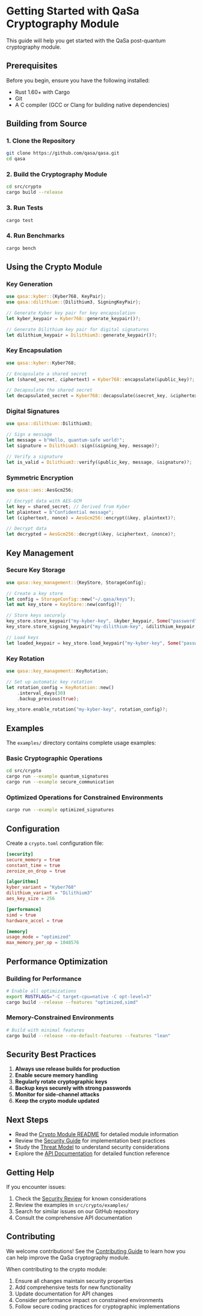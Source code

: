 # Getting Started with QaSa Cryptography Module

This guide will help you get started with the QaSa post-quantum cryptography module.

## Prerequisites

Before you begin, ensure you have the following installed:

- Rust 1.60+ with Cargo
- Git
- A C compiler (GCC or Clang for building native dependencies)

## Building from Source

### 1. Clone the Repository

```bash
git clone https://github.com/qasa/qasa.git
cd qasa
```

### 2. Build the Cryptography Module

```bash
cd src/crypto
cargo build --release
```

### 3. Run Tests

```bash
cargo test
```

### 4. Run Benchmarks

```bash
cargo bench
```

## Using the Crypto Module

### Key Generation

```rust
use qasa::kyber::{Kyber768, KeyPair};
use qasa::dilithium::{Dilithium3, SigningKeyPair};

// Generate Kyber key pair for key encapsulation
let kyber_keypair = Kyber768::generate_keypair()?;

// Generate Dilithium key pair for digital signatures
let dilithium_keypair = Dilithium3::generate_keypair()?;
```

### Key Encapsulation

```rust
use qasa::kyber::Kyber768;

// Encapsulate a shared secret
let (shared_secret, ciphertext) = Kyber768::encapsulate(&public_key)?;

// Decapsulate the shared secret
let decapsulated_secret = Kyber768::decapsulate(&secret_key, &ciphertext)?;
```

### Digital Signatures

```rust
use qasa::dilithium::Dilithium3;

// Sign a message
let message = b"Hello, quantum-safe world!";
let signature = Dilithium3::sign(&signing_key, message)?;

// Verify a signature
let is_valid = Dilithium3::verify(&public_key, message, &signature)?;
```

### Symmetric Encryption

```rust
use qasa::aes::AesGcm256;

// Encrypt data with AES-GCM
let key = shared_secret; // Derived from Kyber
let plaintext = b"Confidential message";
let (ciphertext, nonce) = AesGcm256::encrypt(&key, plaintext)?;

// Decrypt data
let decrypted = AesGcm256::decrypt(&key, &ciphertext, &nonce)?;
```

## Key Management

### Secure Key Storage

```rust
use qasa::key_management::{KeyStore, StorageConfig};

// Create a key store
let config = StorageConfig::new("~/.qasa/keys");
let mut key_store = KeyStore::new(config)?;

// Store keys securely
key_store.store_keypair("my-kyber-key", &kyber_keypair, Some("password"))?;
key_store.store_signing_keypair("my-dilithium-key", &dilithium_keypair, Some("password"))?;

// Load keys
let loaded_keypair = key_store.load_keypair("my-kyber-key", Some("password"))?;
```

### Key Rotation

```rust
use qasa::key_management::KeyRotation;

// Set up automatic key rotation
let rotation_config = KeyRotation::new()
    .interval_days(30)
    .backup_previous(true);

key_store.enable_rotation("my-kyber-key", rotation_config)?;
```

## Examples

The `examples/` directory contains complete usage examples:

### Basic Cryptographic Operations

```bash
cd src/crypto
cargo run --example quantum_signatures
cargo run --example secure_communication
```

### Optimized Operations for Constrained Environments

```bash
cargo run --example optimized_signatures
```

## Configuration

Create a `crypto.toml` configuration file:

```toml
[security]
secure_memory = true
constant_time = true
zeroize_on_drop = true

[algorithms]
kyber_variant = "Kyber768"
dilithium_variant = "Dilithium3"
aes_key_size = 256

[performance]
simd = true
hardware_accel = true

[memory]
usage_mode = "optimized"
max_memory_per_op = 1048576
```

## Performance Optimization

### Building for Performance

```bash
# Enable all optimizations
export RUSTFLAGS="-C target-cpu=native -C opt-level=3"
cargo build --release --features "optimized,simd"
```

### Memory-Constrained Environments

```bash
# Build with minimal features
cargo build --release --no-default-features --features "lean"
```

## Security Best Practices

1. **Always use release builds for production**
2. **Enable secure memory handling**
3. **Regularly rotate cryptographic keys**
4. **Backup keys securely with strong passwords**
5. **Monitor for side-channel attacks**
6. **Keep the crypto module updated**

## Next Steps

- Read the [Crypto Module README](../../src/crypto/README.md) for detailed module information
- Review the [Security Guide](../api/security_guide.md) for implementation best practices
- Study the [Threat Model](../api/threat_model.md) to understand security considerations
- Explore the [API Documentation](../api/crypto_api.md) for detailed function reference

## Getting Help

If you encounter issues:

1. Check the [Security Review](../../src/crypto/security_review.md) for known considerations
2. Review the examples in `src/crypto/examples/`
3. Search for similar issues on our GitHub repository
4. Consult the comprehensive API documentation

## Contributing

We welcome contributions! See the [Contributing Guide](../../CONTRIBUTING.md) to learn how you can help improve the QaSa cryptography module.

When contributing to the crypto module:

1. Ensure all changes maintain security properties
2. Add comprehensive tests for new functionality
3. Update documentation for API changes
4. Consider performance impact on constrained environments
5. Follow secure coding practices for cryptographic implementations 